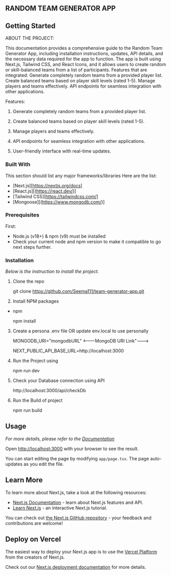 ## RANDOM TEAM GENERATOR APP 


<!-- GETTING STARTED -->
## Getting Started

ABOUT THE PROJECT: 

This documentation provides a comprehensive guide to the Random Team Generator App, including installation instructions, updates, API details, and the necessary data required for the app to function. The app is built using Next.js, Tailwind CSS, and React Icons, and it allows users to create random or skill-balanced teams from a list of participants. Features that are integrated:
Generate completely random teams from a provided player list.
Create balanced teams based on player skill levels (rated 1-5).
Manage players and teams effectively.
API endpoints for seamless integration with other applications.

Features:

1. Generate completely random teams from a provided player list.

2. Create balanced teams based on player skill levels (rated 1-5).

3. Manage players and teams effectively.

4. API endpoints for seamless integration with other applications.

5. User-friendly interface with real-time updates.



### Built With

This section should list any major frameworks/libraries Here are the list:

* [Next.js][https://nextjs.org/docs]
* [React.js][(https://react.dev/)]
* [Tailwind CSS][https://tailwindcss.com/]
* [Mongoose][(https://www.mongodb.com/)]


### Prerequisites

First:

- Node.js (v18+) & npm (v9) must be installed
- Check your current node and npm version to make it compatible to go next steps further.

### Installation

_Below is the instruction to install the project._

1. Clone the repo
   
   git clone https://github.com/Seema111/team-generator-app.git


2. Install NPM packages
   
* npm
  
  npm install



3. Create a persona .env file OR update env.local to use personally
   
   MONGODB_URI="mongodbURL" <---MongoDB URI Link"--->
   
   NEXT_PUBLIC_API_BASE_URL=http://localhost:3000


5. Run the Project using 
   
    npm run dev

6. Check your Database connection using API
   
    http://localhost:3000/api/checkDb

4. Run the Build of project
   
    npm run build


<!-- USAGE EXAMPLES -->
## Usage

_For more details, please refer to the [Documentation](https://docs.google.com/document/d/1mgogjezMq0cg0FxM8ZZQZ__2Bm7r6XXGZSfplgWt-MU/edit?usp=sharing)_

Open [http://localhost:3000](http://localhost:3000) with your browser to see the result.

You can start editing the page by modifying `app/page.tsx`. The page auto-updates as you edit the file.

## Learn More

To learn more about Next.js, take a look at the following resources:

- [Next.js Documentation](https://nextjs.org/docs) - learn about Next.js features and API.
- [Learn Next.js](https://nextjs.org/learn) - an interactive Next.js tutorial.

You can check out [the Next.js GitHub repository](https://github.com/vercel/next.js) - your feedback and contributions are welcome!

## Deploy on Vercel

The easiest way to deploy your Next.js app is to use the [Vercel Platform](https://vercel.com/new?utm_medium=default-template&filter=next.js&utm_source=create-next-app&utm_campaign=create-next-app-readme) from the creators of Next.js.

Check out our [Next.js deployment documentation](https://nextjs.org/docs/app/building-your-application/deploying) for more details.

